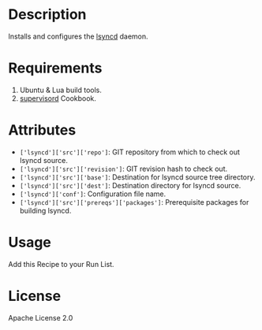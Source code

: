 Description
===========
Installs and configures the [lsyncd](https://github.com/axkibe/lsyncd)
daemon.

Requirements
============

1. Ubuntu & Lua build tools.
2. [supervisord](https://github.com/coderanger/chef-supervisor) Cookbook.

Attributes
==========

* `['lsyncd']['src']['repo']`: GIT repository from which to check out lsyncd
  source.
* `['lsyncd']['src']['revision']`: GIT revision hash to check out.
* `['lsyncd']['src']['base']`: Destination for lsyncd source tree directory.
* `['lsyncd']['src']['dest']`: Destination directory for lsyncd source.
* `['lsyncd']['conf']`: Configuration file name.
* `['lsyncd']['src']['prereqs']['packages']`: Prerequisite packages for
  building lsyncd.

Usage
=====
Add this Recipe to your Run List.

License
=======
Apache License 2.0
